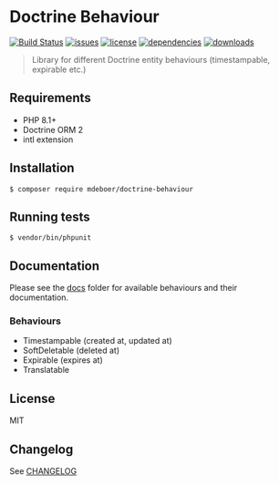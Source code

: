 # Doctrine Behaviour

[![Build Status](https://img.shields.io/github/actions/workflow/status/mdeboer/doctrine-behaviour/phpunit.yml)](https://github.com/mdeboer/doctrine-behaviour/actions) [![issues](https://img.shields.io/github/issues/mdeboer/doctrine-behaviour)](https://github.com/mdeboer/doctrine-behaviour/issues) [![license](https://img.shields.io/github/license/mdeboer/doctrine-behaviour)](https://github.com/mdeboer/doctrine-behaviour/blob/main/LICENSE) [![dependencies](https://img.shields.io/librariesio/github/mdeboer/doctrine-behaviour)](https://libraries.io/packagist/mdeboer%2Fdoctrine-behaviour) [![downloads](https://img.shields.io/packagist/dt/mdeboer/doctrine-behaviour)](https://packagist.org/packages/mdeboer/doctrine-behaviour)

> Library for different Doctrine entity behaviours (timestampable, expirable etc.)

## Requirements

- PHP 8.1+
- Doctrine ORM 2
- intl extension

## Installation

```shell
$ composer require mdeboer/doctrine-behaviour
```

## Running tests

```
$ vendor/bin/phpunit
```

## Documentation

Please see the [docs](./docs/README.md) folder for available behaviours and their documentation.

### Behaviours

- Timestampable (created at, updated at)
- SoftDeletable (deleted at)
- Expirable (expires at)
- Translatable

## License

MIT

## Changelog

See [CHANGELOG](./CHANGELOG.md)
